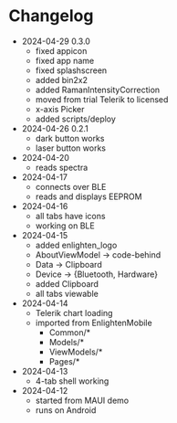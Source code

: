 # Changelog

- 2024-04-29 0.3.0
    - fixed appicon
    - fixed app name
    - fixed splashscreen
    - added bin2x2
    - added RamanIntensityCorrection
    - moved from trial Telerik to licensed
    - x-axis Picker
    - added scripts/deploy
- 2024-04-26 0.2.1
    - dark button works
    - laser button works
- 2024-04-20
    - reads spectra
- 2024-04-17
    - connects over BLE
    - reads and displays EEPROM
- 2024-04-16
    - all tabs have icons
    - working on BLE
- 2024-04-15
    - added enlighten_logo
    - AboutViewModel -> code-behind
    - Data -> Clipboard
    - Device -> {Bluetooth, Hardware}
    - added Clipboard
    - all tabs viewable
- 2024-04-14 
    - Telerik chart loading
    - imported from EnlightenMobile
        - Common/*
        - Models/*
        - ViewModels/*
        - Pages/*
- 2024-04-13
    - 4-tab shell working
- 2024-04-12
    - started from MAUI demo
    - runs on Android
